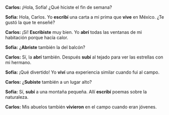**Carlos:** ¡Hola, Sofía! ¿Qué hiciste el fin de semana?

**Sofía:** Hola, Carlos. Yo **escribí** una carta a mi prima que **vive** en México. ¿Te gustó la que te enseñé?

**Carlos:** ¡Sí! **Escribiste** muy bien. Yo **abrí** todas las ventanas de mi habitación porque hacía calor.

**Sofía:** ¿**Abriste** también la del balcón?

**Carlos:** Sí, la **abrí** también. Después **subí** al tejado para ver las estrellas con mi hermano.

**Sofía:** ¡Qué divertido! Yo **viví** una experiencia similar cuando fui al campo.

**Carlos:** ¿**Subiste** también a un lugar alto?

**Sofía:** Sí, **subí** a una montaña pequeña. Allí **escribí** poemas sobre la naturaleza.

**Carlos:** Mis abuelos también **vivieron** en el campo cuando eran jóvenes.